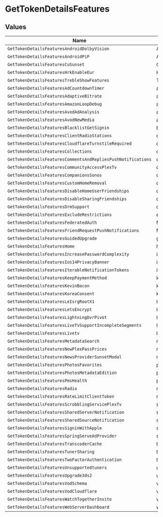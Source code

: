 # GetTokenDetailsFeatures


## Values

| Name                                                         | Value                                                        |
| ------------------------------------------------------------ | ------------------------------------------------------------ |
| `GetTokenDetailsFeaturesAndroidDolbyVision`                  | Android - Dolby Vision                                       |
| `GetTokenDetailsFeaturesAndroidPiP`                          | Android - PiP                                                |
| `GetTokenDetailsFeaturesCuSunset`                            | CU Sunset                                                    |
| `GetTokenDetailsFeaturesHrkEnableEur`                        | HRK_enable_EUR                                               |
| `GetTokenDetailsFeaturesTrebleShowFeatures`                  | TREBLE-show-features                                         |
| `GetTokenDetailsFeaturesAdCountdownTimer`                    | ad-countdown-timer                                           |
| `GetTokenDetailsFeaturesAdaptiveBitrate`                     | adaptive_bitrate                                             |
| `GetTokenDetailsFeaturesAmazonLoopDebug`                     | amazon-loop-debug                                            |
| `GetTokenDetailsFeaturesAvodAdAnalysis`                      | avod-ad-analysis                                             |
| `GetTokenDetailsFeaturesAvodNewMedia`                        | avod-new-media                                               |
| `GetTokenDetailsFeaturesBlacklistGetSignin`                  | blacklist_get_signin                                         |
| `GetTokenDetailsFeaturesClientRadioStations`                 | client-radio-stations                                        |
| `GetTokenDetailsFeaturesCloudflareTurnstileRequired`         | cloudflare-turnstile-required                                |
| `GetTokenDetailsFeaturesCollections`                         | collections                                                  |
| `GetTokenDetailsFeaturesCommentsAndRepliesPushNotifications` | comments_and_replies_push_notifications                      |
| `GetTokenDetailsFeaturesCommunityAccessPlexTv`               | community_access_plex_tv                                     |
| `GetTokenDetailsFeaturesCompanionsSonos`                     | companions_sonos                                             |
| `GetTokenDetailsFeaturesCustomHomeRemoval`                   | custom-home-removal                                          |
| `GetTokenDetailsFeaturesDisableHomeUserFriendships`          | disable_home_user_friendships                                |
| `GetTokenDetailsFeaturesDisableSharingFriendships`           | disable_sharing_friendships                                  |
| `GetTokenDetailsFeaturesDrmSupport`                          | drm_support                                                  |
| `GetTokenDetailsFeaturesExcludeRestrictions`                 | exclude restrictions                                         |
| `GetTokenDetailsFeaturesFederatedAuth`                       | federated-auth                                               |
| `GetTokenDetailsFeaturesFriendRequestPushNotifications`      | friend_request_push_notifications                            |
| `GetTokenDetailsFeaturesGuidedUpgrade`                       | guided-upgrade                                               |
| `GetTokenDetailsFeaturesHome`                                | home                                                         |
| `GetTokenDetailsFeaturesIncreasePasswordComplexity`          | increase-password-complexity                                 |
| `GetTokenDetailsFeaturesIos14PrivacyBanner`                  | ios14-privacy-banner                                         |
| `GetTokenDetailsFeaturesIterableNotificationTokens`          | iterable-notification-tokens                                 |
| `GetTokenDetailsFeaturesKeepPaymentMethod`                   | keep-payment-method                                          |
| `GetTokenDetailsFeaturesKevinBacon`                          | kevin-bacon                                                  |
| `GetTokenDetailsFeaturesKoreaConsent`                        | korea-consent                                                |
| `GetTokenDetailsFeaturesLeIsrgRootX1`                        | le_isrg_root_x1                                              |
| `GetTokenDetailsFeaturesLetsEncrypt`                         | lets_encrypt                                                 |
| `GetTokenDetailsFeaturesLightningDvrPivot`                   | lightning-dvr-pivot                                          |
| `GetTokenDetailsFeaturesLiveTvSupportIncompleteSegments`     | live-tv-support-incomplete-segments                          |
| `GetTokenDetailsFeaturesLivetv`                              | livetv                                                       |
| `GetTokenDetailsFeaturesMetadataSearch`                      | metadata_search                                              |
| `GetTokenDetailsFeaturesNewPlexPassPrices`                   | new_plex_pass_prices                                         |
| `GetTokenDetailsFeaturesNewsProviderSunsetModal`             | news-provider-sunset-modal                                   |
| `GetTokenDetailsFeaturesPhotosFavorites`                     | photos-favorites                                             |
| `GetTokenDetailsFeaturesPhotosMetadataEdition`               | photos-metadata-edition                                      |
| `GetTokenDetailsFeaturesPmsHealth`                           | pms_health                                                   |
| `GetTokenDetailsFeaturesRadio`                               | radio                                                        |
| `GetTokenDetailsFeaturesRateLimitClientToken`                | rate-limit-client-token                                      |
| `GetTokenDetailsFeaturesScrobblingServicePlexTv`             | scrobbling-service-plex-tv                                   |
| `GetTokenDetailsFeaturesSharedServerNotification`            | shared_server_notification                                   |
| `GetTokenDetailsFeaturesSharedSourceNotification`            | shared_source_notification                                   |
| `GetTokenDetailsFeaturesSigninWithApple`                     | signin_with_apple                                            |
| `GetTokenDetailsFeaturesSpringServeAdProvider`               | spring_serve_ad_provider                                     |
| `GetTokenDetailsFeaturesTranscoderCache`                     | transcoder_cache                                             |
| `GetTokenDetailsFeaturesTunerSharing`                        | tuner-sharing                                                |
| `GetTokenDetailsFeaturesTwoFactorAuthentication`             | two-factor-authentication                                    |
| `GetTokenDetailsFeaturesUnsupportedtuners`                   | unsupportedtuners                                            |
| `GetTokenDetailsFeaturesUpgrade3ds2`                         | upgrade-3ds2                                                 |
| `GetTokenDetailsFeaturesVodSchema`                           | vod-schema                                                   |
| `GetTokenDetailsFeaturesVodCloudflare`                       | vod_cloudflare                                               |
| `GetTokenDetailsFeaturesWatchTogetherInvite`                 | watch-together-invite                                        |
| `GetTokenDetailsFeaturesWebServerDashboard`                  | web_server_dashboard                                         |
